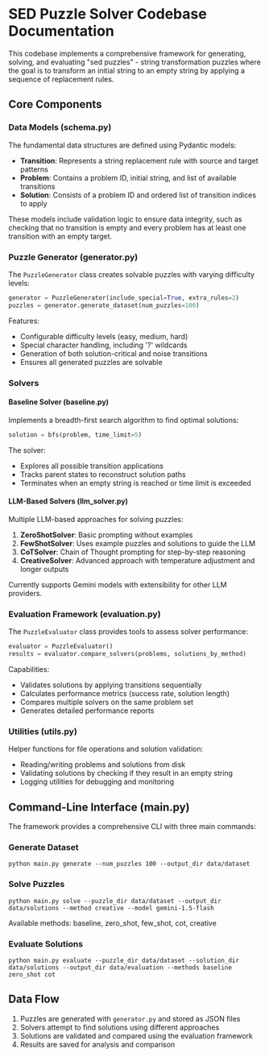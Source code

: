 # SED Puzzle Solver Codebase Documentation

This codebase implements a comprehensive framework for generating, solving, and evaluating "sed puzzles" - string transformation puzzles where the goal is to transform an initial string to an empty string by applying a sequence of replacement rules.

## Core Components

### Data Models (schema.py)

The fundamental data structures are defined using Pydantic models:

- **Transition**: Represents a string replacement rule with source and target patterns
- **Problem**: Contains a problem ID, initial string, and list of available transitions
- **Solution**: Consists of a problem ID and ordered list of transition indices to apply

These models include validation logic to ensure data integrity, such as checking that no transition is empty and every problem has at least one transition with an empty target.

### Puzzle Generator (generator.py)

The `PuzzleGenerator` class creates solvable puzzles with varying difficulty levels:

```python
generator = PuzzleGenerator(include_special=True, extra_rules=2)
puzzles = generator.generate_dataset(num_puzzles=100)
```

Features:
- Configurable difficulty levels (easy, medium, hard)
- Special character handling, including '?' wildcards
- Generation of both solution-critical and noise transitions
- Ensures all generated puzzles are solvable

### Solvers

#### Baseline Solver (baseline.py)

Implements a breadth-first search algorithm to find optimal solutions:

```python
solution = bfs(problem, time_limit=5)
```

The solver:
- Explores all possible transition applications
- Tracks parent states to reconstruct solution paths
- Terminates when an empty string is reached or time limit is exceeded

#### LLM-Based Solvers (llm_solver.py)

Multiple LLM-based approaches for solving puzzles:

1. **ZeroShotSolver**: Basic prompting without examples
2. **FewShotSolver**: Uses example puzzles and solutions to guide the LLM
3. **CoTSolver**: Chain of Thought prompting for step-by-step reasoning
4. **CreativeSolver**: Advanced approach with temperature adjustment and longer outputs

Currently supports Gemini models with extensibility for other LLM providers.

### Evaluation Framework (evaluation.py)

The `PuzzleEvaluator` class provides tools to assess solver performance:

```python
evaluator = PuzzleEvaluator()
results = evaluator.compare_solvers(problems, solutions_by_method)
```

Capabilities:
- Validates solutions by applying transitions sequentially
- Calculates performance metrics (success rate, solution length)
- Compares multiple solvers on the same problem set
- Generates detailed performance reports

### Utilities (utils.py)

Helper functions for file operations and solution validation:

- Reading/writing problems and solutions from disk
- Validating solutions by checking if they result in an empty string
- Logging utilities for debugging and monitoring

## Command-Line Interface (main.py)

The framework provides a comprehensive CLI with three main commands:

### Generate Dataset
```
python main.py generate --num_puzzles 100 --output_dir data/dataset
```

### Solve Puzzles
```
python main.py solve --puzzle_dir data/dataset --output_dir data/solutions --method creative --model gemini-1.5-flash
```

Available methods: baseline, zero_shot, few_shot, cot, creative

### Evaluate Solutions
```
python main.py evaluate --puzzle_dir data/dataset --solution_dir data/solutions --output_dir data/evaluation --methods baseline zero_shot cot
```

## Data Flow

1. Puzzles are generated with `generator.py` and stored as JSON files
2. Solvers attempt to find solutions using different approaches
3. Solutions are validated and compared using the evaluation framework
4. Results are saved for analysis and comparison